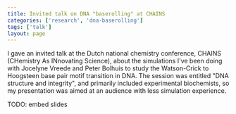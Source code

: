 ```yaml
---
title: Invited talk on DNA "baserolling" at CHAINS
categories: ['research', 'dna-baserolling']
tags: ['talk']
layout: page
---
```


I gave an invited talk at the Dutch national chemistry conference, CHAINS
(CHemistry As INnovating Science), about the simulations I've been doing
with Jocelyne Vreede and Peter Bolhuis to study the Watson-Crick to
Hoogsteen base pair motif transition in DNA. The session was entitled "DNA
structure and integrity", and primarily included experimental biochemists,
so my presentation was aimed at an audience with less simulation experience.

TODO: embed slides
